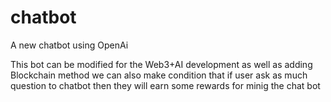 # chatbot
A new chatbot using OpenAi 

This bot can be modified for the Web3+AI development as well as adding Blockchain method we can also make condition that if user ask as much question to chatbot then they will earn some rewards for minig the chat bot 
